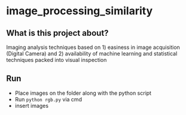 # image_processing_similarity

## What is this project about?
Imaging analysis techniques based on 1) easiness in image acquisition (Digital Camera) and 2) availability of machine learning and statistical techniques packed into visual inspection

## Run
- Place images on the folder along with the python script
- Run ```python rgb.py``` via cmd
- insert images
